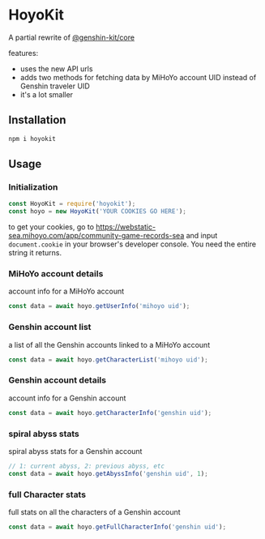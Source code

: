 # HoyoKit

A partial rewrite of [@genshin-kit/core](https://www.npmjs.com/package/@genshin-kit/core)

features:
- uses the new API urls
- adds two methods for fetching data by MiHoYo account UID instead of Genshin traveler UID
- it's a lot smaller

## Installation

```bash
npm i hoyokit
```

## Usage

### Initialization
```js
const HoyoKit = require('hoyokit');
const hoyo = new HoyoKit('YOUR COOKIES GO HERE');
```
to get your cookies, go to https://webstatic-sea.mihoyo.com/app/community-game-records-sea and input `document.cookie` in your browser's developer console. You need the entire string it returns.

### MiHoYo account details
account info for a MiHoYo account
```js
const data = await hoyo.getUserInfo('mihoyo uid');
```

### Genshin account list
a list of all the Genshin accounts linked to a MiHoYo account
```js
const data = await hoyo.getCharacterList('mihoyo uid');
```

### Genshin account details
account info for a Genshin account
```js
const data = await hoyo.getCharacterInfo('genshin uid');
```

### spiral abyss stats
spiral abyss stats for a Genshin account
```js
// 1: current abyss, 2: previous abyss, etc 
const data = await hoyo.getAbyssInfo('genshin uid', 1);
```

### full Character stats
full stats on all the characters of a Genshin account
```js
const data = await hoyo.getFullCharacterInfo('genshin uid');